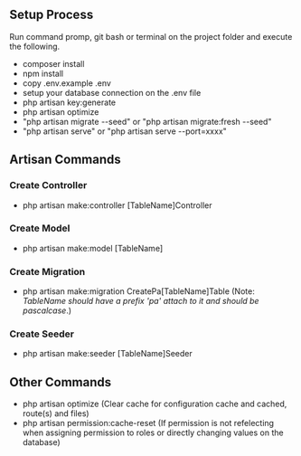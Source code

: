 
## Setup Process

Run command promp, git bash or terminal on the project folder and execute the following.

- composer install
- npm install
- copy .env.example .env
- setup your database connection on the .env file
- php artisan key:generate
- php artisan optimize
- "php artisan migrate --seed" or "php artisan migrate:fresh --seed"
- "php artisan serve" or "php artisan serve --port=xxxx"

## Artisan Commands

### Create Controller
- php artisan make:controller [TableName]Controller

### Create Model
- php artisan make:model [TableName]

### Create Migration
- php artisan make:migration CreatePa[TableName]Table (Note: _TableName should have a prefix 'pa' attach to it and should be pascalcase_.)

### Create Seeder
- php artisan make:seeder [TableName]Seeder

## Other Commands
- php artisan optimize (Clear cache for configuration cache and cached, route(s) and files)
- php artisan permission:cache-reset (If permission is not refelecting when assigning permission to roles or directly changing values on the database)
